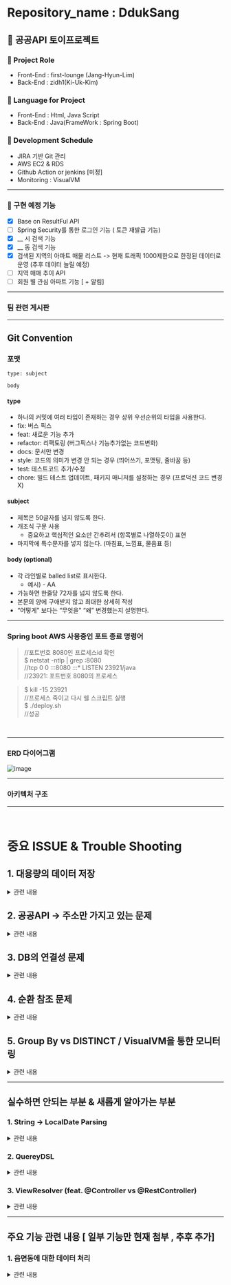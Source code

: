 # Repository_name : DdukSang

## 🍕 공공API 토이프로젝트

### 📍 Project Role
- Front-End :  first-lounge (Jang-Hyun-Lim)
- Back-End : zidh1(Ki-Uk-Kim)

### 📍 Language for Project
- Front-End : Html, Java Script
- Back-End : Java(FrameWork : Spring Boot) 


### 📍 Development Schedule
- JIRA 기반 Git 관리
- AWS EC2 & RDS
- Github Action or jenkins [미정]
- Monitoring : VisualVM

<hr>

### 📕 구현 예정 기능

- [x] Base on ResultFul API
- [ ] Spring Security를 통한 로그인 기능 ( 토큰 재발급 기능)
- [x] __ 시 검색 기능
- [x] __ 동 검색 기능
- [x] 검색된 지역의 아파트 매물 리스트 -> 현재 트래픽 1000제한으로 한정된 데이터로 운영 (추후 데이터 늘릴 예정)
- [ ] 지역 매매 추이 API
- [ ] 회원 별 관심 아파트 기능 [ + 알림]

<hr>

### 팀 관련 게시판


<hr>

## Git Convention

### 포맷

```
type: subject

body
```


#### type

- 하나의 커밋에 여러 타입이 존재하는 경우 상위 우선순위의 타입을 사용한다.
- fix: 버스 픽스
- feat: 새로운 기능 추가
- refactor: 리팩토링 (버그픽스나 기능추가없는 코드변화)
- docs: 문서만 변경
- style: 코드의 의미가 변경 안 되는 경우 (띄어쓰기, 포맷팅, 줄바꿈 등)
- test: 테스트코드 추가/수정
- chore: 빌드 테스트 업데이트, 패키지 매니저를 설정하는 경우 (프로덕션 코드 변경 X)

#### subject

- 제목은 50글자를 넘지 않도록 한다.
- 개조식 구문 사용
    - 중요하고 핵심적인 요소만 간추려서 (항목별로 나열하듯이) 표현
- 마지막에 특수문자를 넣지 않는다. (마침표, 느낌표, 물음표 등)

#### body (optional)

- 각 라인별로 balled list로 표시한다.
    - 예시) - AA
- 가능하면 한줄당 72자를 넘지 않도록 한다.
- 본문의 양에 구애받지 않고 최대한 상세히 작성
- “어떻게” 보다는 “무엇을" “왜” 변경했는지 설명한다.


<hr>

### Spring boot AWS 사용중인 포트 종료 명령어

>//포트번호 8080인 프로세스id 확인<br>
>$ netstat -ntlp | grep :8080<br>
>//tcp  0  0 :::8080      :::*     LISTEN     23921/java<br>
>//23921: 포트번호 8080의 프로세스 <br>

>$ kill -15 23921<br>
>//프로세스 죽이고 다시 쉘 스크립트 실행<br>
>$ ./deploy.sh<br>
>//성공

<br>

<hr>

### ERD 다이어그램

![image](https://github.com/DduckSang-App/DdukSang/assets/75063989/d4716304-7369-4bbe-9ec4-f2b58cba5db8)


<hr>

### 아키텍처 구조

<hr>

<br>

# 중요 ISSUE & Trouble Shooting

## 1. 대용량의 데이터 저장

<details>


<summary> 관련 내용 </summary>

> 1차 계획은 공공포털 API 데이터를 모두 받아온 후, DB로 저장하여 이를 통하여 매매 추이를 보여주려는 계획 이였음.

### 문제점 1: 전지역의 매매 데이터가 20만개 이상으로 이루어져 있고, 이를 년도별로 받을 경우 트래픽 초과로 도중에 서버가 끊기는 문제점 발생


#### 1. 문제해결을 위해 먼저 지역코드를 시/도 & 시/군/구 코드로 나눈다.

#### 2. 해당 코드를 통해서 DB를 저장한다.

#### 3. 저장된 DB를 바탕으로 매매 추이를 계산한다
 - 이미 저장되어 있을 경우, update[1달 기준] 날짜를 통해서 알려준다.


### 문제점 2 : DB Insert 시, 20651개 DB기준 5분 30초가 걸린다.

#### JPA Batch Size, JDBCTemplate Batch Insert, Mybatis batch insert 성능 비교

> 실제로 일반적인 insert 수행 시, 20,651개의 행정코드 주소 저장하는데 5m 5.34s가 걸림 서버 기준 약 30분 <br>
> ![image](https://github.com/DduckSang-App/DdukSang/assets/75063989/b8de1447-f0aa-483c-b16b-3c264c19b2e5)

### * 실제 테스트 내용 [일반적인 Insert 수행 시 제외] - Mockito && Junit 테스트 코드 사용

1. 받아 들어오는 데이터를 List 형태로 저장후 saveAll 명령어 성능

> 코드 비교 <br>
> ![image](https://github.com/DduckSang-App/DdukSang/assets/75063989/f65b4697-3848-4f9b-98ee-aaa3aeda2085)

> 실제 성능은 13m이 걸려서 더욱 더 안좋은 성능을 맞이했다 <br>
> 이 경우, 원래 save() 함수가 트랙잭션을 하나씩 연결시켜 더 오래 걸린다고 알고있다. <br>
> 다시 시도해보고 남길 예정입니다. <br>
> ![image](https://github.com/DduckSang-App/DdukSang/assets/75063989/baba1224-1dbf-4e49-94ab-3ea2f1c89ee6)

2. 응답값을 DTO로 변환시킨후 Builder 패턴 사용
> 테스트 측정 시간 2573ms
> ![image](https://github.com/DduckSang-App/DdukSang/assets/75063989/029a7335-7b26-495c-b121-cdfaf4039ce3)

> 실제 API 테스트 측정 시간 7.82s
> ![image](https://github.com/DduckSang-App/DdukSang/assets/75063989/f1d78810-5cb4-4089-a7e0-c097a9bbd73f)

> 서버 테스트 35m -> 5m
> ![image](https://github.com/DduckSang-App/DdukSang/assets/75063989/7d1c80df-7350-4fa6-bd00-b4ce9da359d5)

> Builder 패턴을 사용할 시, 13000ms -> 5782ms로 놀라운 향상을 보였다.


3. 추가적인 작업
> JPA Batch Insert를 통해서 대량의 SQL 그룹을 만들어서 보내면 더 빨라지지 않을까라고 생각하였다. [multi-value insert]
> 그런데 JPA Batch Insert에서는 쓰기 지연을 통해서 동작한다. -> 기존 데이터베이스 ID 저장 방식은 저장 된 뒤 id가 할당된다. -> IDENTITY 방식 도입이 불가능하다.
> 기존 ID 전략 vs Batch Insert ID 전략에 대해서는 생각해보아야한다. [Mysql이 Sequence 전략을 사용 못하기 떄문]
> 따라서, 기존 IDENTITY 전략을 이용한 JDBC Template를 활용해서 Batch Insert를 진행해본다.
> 현재 코드 오류로 인해서 추가 수정 할 예정

<hr>

 - 고민해 볼 부분 : 만약 업데이트 됐을 때 - 기존값과 추가된 값을 어떻게 표시할 건지
> 이 부분에 대해서는 지역 주소가 담긴 부분에 대해서 1:N으로 매물을 년/월 별로 나눠줄 예정

<br><br>

### 문제점 3. 해당 위의 방식으로 접근 할 시, 2017년 - 2023년 데이터를 저장

> 위의 방식에서 2만개의 데이터에서는 유의미한 결과를 받았지만, 2017년-2023년 매물 데이터를 받는 경우, 많은 시간이 걸렸다. [30분 이후 중단] <br>
> 따라서, multi-value insert인 bulk insert를 도입한 결과를 기록하였다.
> 
> JPA Batch Insert 사용 시, 로그 레벨이 가장 낮으면 bulk로 인식되지만 사실 쿼리를 모아서 날리는 것이지 실제 multi-value로 가진 않는다. + 기본 키 생성 전략 사용 불가
> 
> 따라서, JDBC Template Batch Insert + Dto를 조합한 방식 도입에 대한 결과를 기록해보았습니다.



</details>

## 2. 공공API -> 주소만 가지고 있는 문제
<details>

<summary> 관련 내용 </summary>

> DB에서 조회한 걸 어떻게 반환할 지 고민이 많아졌음

### 해결 방안 [ 해보는 중 ]

- KaKao 지도 API를 이용하므로 실매매 주소를 저장할 때 카카오 API 위도,경도 API를 이용해서
DB에 y,x 값 저장 예정

</details>

## 3. DB의 연결성 문제
<details>

<summary>관련 내용</summary>

1. Building [건물 정보] -> Sales[판매 정보]
> 이 부분에 대해서는 다양한 시도를 해볼 예정이다.
 
1.건물 정보를 저장할 때 count()나 last_insert_id()를 통해서 구현 [ 불가능 ]
> 불가능인 부분은 last_insert_id()가 multi-insert query에서는 count가 하나로 체크가 된다. <br> -> 이 부분은 어렵게 접근하였다.
> 마지막에 ID를 반환해주는 것으로 쉽게 해결된다....! 

> count()를 했을 때, 매번 행의 개수를 세준다면 -> 엄청 큰 데이터들이 모여있다면 낭비가 심하다.<br>
> 또한, 해당 값을 통해서 중복된 건물에 대해서 불가피한 쿼리가 나타난다.

<br>
따라서 Exists를 이용하는 방안으로 1차 접근. <br>
-> 하지만, JPA의 경우 EXISTS를 지원하지 않으므로, QueryDSL 사용

>  /*
> SELECT EXISTS( <br>
SELECT 1<br>
FROM address<br>
WHERE located_nm LIKE "%서울특별시 종로구1%"<br>
)*

<br><br>

2. 아파트 이름을 기준점으로 삼아서 Sales 데이터를 넣는다. [ 진행중 ]
> 현재 이 방법으로 unique한 Building과 Sales 관계를 1 : N으로 엮을 수 있다고 판단. <br>
> 하지만 이 방법은 건설사에 따라 아파트명이 똑같은 경우들이 많기 때문에, 시군구코드와, 읍면동코드, 아파트이름 3개를 묶어서 판단 시키기로 결정했다.

3. 공공API를 받아왔을 때, Address-Building-Sales를 효율적으로 연결시키는 방안
> 현재 API를 받아왔을 때, Address-Building / Building-Sales를 DB에 접근해서 있는지 확인하는 과정이 필요<br>
> 이 부분을 Redis나 Elastic Search를 이용해서 조금 더 효율적으로 짤 수 있지 않을까? 라는 고민중....

</details>

## 4. 순환 참조 문제
<details>
<summary>관련 내용</summary>

![image](https://github.com/DduckSang-App/DdukSang/assets/75063989/81dd2ae8-a24e-4d8c-b71d-31c904f5c398)

> 위의 부분에서 single Circular References [순환 참조] 문제가 발생하였다. <br>
> 그 이유는, BuildingService는 Bean으로 등록이 되려면 해당 Service안에 BuildingService가 Bean으로 등록이 되어야한다. <br>
> 이렇게 되면 서로를 순환참조 하기 때문에 어떠한 Bean도 생성하지 못한다.

</details>

## 5. Group By vs DISTINCT / VisualVM을 통한 모니터링
<details>
<summary>관련 내용</summary>

[관련 링크](https://stackoverflow.com/questions/7943957/huge-performance-difference-when-using-group-by-vs-distinct)

> 위의 링크에 따르면 기본적으로 Group By와 DISTINCT에 대해서는 장단점이 있다.<br>

> 먼저 DISTINCT의 작동방식은 <br>
>> 1. DISTINCT로 나누려는 key에 대한 값을 임시 저장소에 저장한다.<br>
>>2. 임시저장소를 정렬한다.<br>
>>3. 임시저장소를 Sacn한 후, 이전 값과 다른 값에 한해서 return 해준다. <br>

-> 이 경우, Memory 사용량을 최적화 시키기 좋은 방법이라고 알려져있다.

> 다음으로 Group By의 작동방식은<br>
>> 1.테이블을 전체 Scan 한 후, 각각의 value에 대해서 hash table에 대해서 저장한다.<br>
>> 2.hash table의 값을 반환한다.

-> 이 경우, 속도를 최적화 시키기 위한 방법이라고 알려져있다. 하지만, 다른 키들이 많을 수록 높은 메모리 사용량을 요구한다고 한다.

<br>
** 이 부분에 대해서 추후에 자세히 알아보자

<br><br>
> Building에 대한 SalesList를 담기위해서 먼저 API를 불러올 시군구 코드를 불러와야한다.<br>
> 
> 해당 부분에서 먼저 25000개 데이터에 대한 주소를 찾아오는 성능을 올리고 싶어 대표적인 3개를 비교해보고자 하였다.

### 수행 비교 결과

1. Spring boot의 stopWatch를 이용한 결과<br>
![image](https://github.com/DduckSang-App/DdukSang/assets/75063989/3c9a2e0c-b94e-4dd9-b259-2fe2ba74184c)

> 해당 결과에서는 Query를 모두 날린 결과 DISTINCT 와 GroupBy에서는 차이가 많이 나지 않았지만, 모든 절을 쿼리로 뽑는 것과 10배 차이가 났다.

2. VisualVM을 이용한 결과<br>
![image](https://github.com/DduckSang-App/DdukSang/assets/75063989/4ac3b8fe-a124-4508-a6f7-9252ad270875)

> VisualVM의 결과를 확인해보면 비율상 DISTINCT 와 GroupBy에 비해 3배 가량 TotalTime이 기록되었다.





</details>

<hr>

## 실수하면 안되는 부분 & 새롭게 알아가는 부분

### 1. String -> LocalDate Parsing
<details>
<summary>관련 내용</summary>

> Integer 형태의 변수를 Date Type으로 파싱하려던 중 오류를 맞이하였다. <br>
> DateTimeFormatter.ofPattern 사용 할 시, 원하는 형태로 출력을 마무리할 수 있다. <br>
> 하지만, 날짜의 경우 "yyyy-MM-dd" ISO_LOCAL_DATE의 기본 타입을 유지해야하기 때문에, 2019-3-05 같은 경우 index parsing 에러가 발생. <br>
> 따라서 LocalDate의 객체를 만들어 줌으로써 해결할 수 있었다.

하지만, 년도만 입력 받을 때는 에러가 발생한다.
> 기본적으로 LocalDate(Date)의 기본적인 형식은 "yyyy-mm-dd" 형식으로 들어가기 때문에, mm-dd형태를 0으로 잡는 형식으로 진행. <br>
> -> Year type으로 받으면 해결되는 문제였다..


</details>

### 2. QuereyDSL

<details>
<summary>관련 내용</summary>

> SELECT Count 쿼리 절과 Exists의 성능 차이에 대해서 고민을 하게 되었다.<br>
> 따라서 입력된 데이터를 기준으로 성능 체크를 해 본 결과를 나타낸다. 

[QueryDSL 도입 관련](https://velog.io/@soyeon207/QueryDSL-Spring-Boot-%EC%97%90%EC%84%9C-QueryDSL-JPA-%EC%82%AC%EC%9A%A9%ED%95%98%EA%B8%B0)

</details>

### 3. ViewResolver (feat. @Controller vs @RestController)
<details>
<summary>관련 내용</summary>

- Address에 대한 조회 성능을 체크하기 위해서 Controllre Annotation에서 진행하는데 Check your ViewResolver setup! 라는 오류가 발생하였다.

> RestController는 Controller에 ResponseBody를 결합한 형태와 동일하게 나타난다. <br>
> ![image](https://github.com/DduckSang-App/DdukSang/assets/75063989/0bca10ca-c2ab-4795-ae93-57363328c8c7) <br>
> 위의 그림과 같이 <br>
>> 1.Client는 URI 형식으로 웹 서비스에 요청을 보낸다.<br>
>> 2.DispatcherServlet이 요청을 처리할 대상을 찾는다.<br>
>> 3.HandlerAdapter을 통해 요청을 Controller로 위임한다.<br>
>> 4.Controller는 요청을 처리한 후에 객체를 반환한다.<br>
>> 5.반환되는 객체는 Json으로 Serialize되어 사용자에게 반환된다.<br>

하지만, Controller Annotation을 사용할 때, ResponseBody를 사용하지 않으면
>![image](https://github.com/DduckSang-App/DdukSang/assets/75063989/dc25ec25-73fc-4747-a0d5-863b1d8b2fe3)<br>
>> 1.Client는 URI 형식으로 웹 서비스에 요청을 보낸다.
>> 2.DispatcherServlet이 요청을 처리할 대상을 찾는다.
>> 3.HandlerAdapter을 통해 요청을 Controller로 위임한다.
>> 4.Controller는 요청을 처리한 후에 ViewName을 반환한다.
>> 5.DispatcherServlet은 ViewResolver를 통해 ViewName에 해당하는 View를 찾아 사용자에게 반환한다.
<br>

위의 형식 처럼 진행이 되는데,
<script src="https://gist.github.com/KiUkKim/e2c587f730de69ee6a274c3468433e47.js"></script>

<br>
해당 코드 처럼, 반환이 되게 된다면 View에 대한 생성되지 않았으므로, 오류가 발생했다.


</details>

<hr>

## 주요 기능 관련 내용 [ 일부 기능만 현재 첨부 , 추후 추가]

### 1. 읍면동에 대한 데이터 처리
<details>
<summary>관련 내용</summary>

- 해당 기능은 특정 읍면동에 대한 아파트 정보를 나타내줍니다.

</details>
